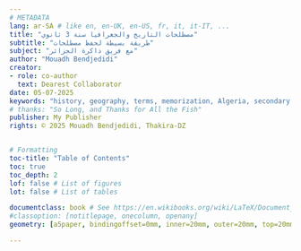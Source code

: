 ```yaml
---
# METADATA
lang: ar-SA # like en, en-UK, en-US, fr, it, it-IT, ...
title: "مصطلحات التاريخ والجغرافيا سنة 3 ثانوي"
subtitle: "طريقة بسيطة لحفظ مصطلحات"
subject: "مع فريق ذاكرة الجزائر"
author: "Mouadh Bendjedidi"
creator:
- role: co-author
  text: Dearest Collaborator
date: 05-07-2025
keywords: "history, geography, terms, memorization, Algeria, secondary education"
# thanks: "So Long, and Thanks for All the Fish"
publisher: My Publisher
rights: © 2025 Mouadh Bendjedidi, Thakira-DZ


# Formatting
toc-title: "Table of Contents"
toc: true
toc_depth: 2
lof: false # List of figures
lot: false # List of tables

documentclass: book # See https://en.wikibooks.org/wiki/LaTeX/Document_Structure#Document_classes
#classoption: [notitlepage, onecolumn, openany]
geometry: [a5paper, bindingoffset=0mm, inner=20mm, outer=20mm, top=20mm, bottom=20mm] # See https://ctan.org/pkg/geometry

---
```

